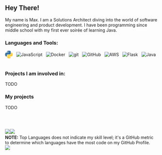 ## Hey There!
My name is Max. I am a Solutions Architect diving into the world of software engineering and product development. I have been programming since middle school with my first ever soirée of learning Java.

### Languages and Tools:
<img align="center" alt="Python" width="25px" src="https://github.com/Aakarsh-B/trying-repos/blob/master/python-5.svg?raw=true"/>&nbsp;&nbsp;</a>
<img align="center" alt="JavaScript" width="25px" src="https://cdn.discordapp.com/attachments/850429790939119709/956590393678499900/icons8-javascript-48.png"/>&nbsp;&nbsp;</a>
<img align="center" alt="Docker" width="30px" src="https://seeklogo.com/images/D/docker-logo-CF97D0124B-seeklogo.com.png" />&nbsp;&nbsp;</a>
<img align="center" alt="git" width="26px" src="https://www.vectorlogo.zone/logos/git-scm/git-scm-icon.svg" />&nbsp;&nbsp;</a>
<img align="center" alt="GitHub" width="36px" src="https://www.iconninja.com/files/604/580/1001/github-development-code-coding-program-programming-icon.svg" />&nbsp;&nbsp;</a>
<img align="center" alt="AWS" width="36px" src="https://cdn.jsdelivr.net/gh/devicons/devicon/icons/amazonwebservices/amazonwebservices-original-wordmark.svg" />&nbsp;&nbsp;</a>
<img align="center" alt="Flask" width="36px" src="https://cdn.jsdelivr.net/gh/devicons/devicon/icons/flask/flask-original.svg" />&nbsp;&nbsp;</a>
<img align="center" alt="Java" width="36px" src="https://cdn.jsdelivr.net/gh/devicons/devicon/icons/java/java-original-wordmark.svg" />&nbsp;&nbsp;</a>


### Projects I am involved in:
TODO

### My projects
TODO

<br />
<br />

<a><img height="137px" src="https://github-readme-stats.vercel.app/api?username=mdp18&hide_title=true&hide_border=true&show_icons=true&include_all_commits=true&count_private=true&line_height=21&text_color=000&icon_color=000&theme=default" /><!-- wi*quL3fcV --><img height="137px" src="https://github-readme-stats.vercel.app/api/top-langs/?username=mdp18&hide=html&hide_title=true&hide_border=true&layout=compact&langs_count=10&text_color=000&icon_color=fff&theme=default" /></a>
<br />
<b>NOTE:</b> Top Languages does not indicate my skill level; it's a GitHub metric to determine which languages have the most code on my GitHub Profile.
<br />
<img src="https://visitor-badge.laobi.icu/badge?page_id=mdp18"/>       

